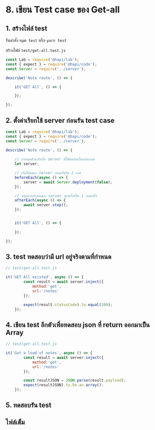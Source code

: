 # 8. เขียน Test case ของ Get-all

## 1. สร้างไฟล์ test

รันคำสั่ง `npm test` หรือ `yarn test`

สร้างไฟล์ `test/get-all.test.js`

```js
const Lab = require('@hapi/lab');
const { expect } = require('@hapi/code');
const Server = require('../server');

describe('Note route', () => {

    it('GET All', () => {

    });

}); 
```

## 2. ตั้งค่าเรียกใช้ server ก่อนรัน test case

```js
const Lab = require('@hapi/lab');
const { expect } = require('@hapi/code');
const Server = require('../server');

describe('Note route', () => {
    
    // กำหนดตัวแปรเก็บ server ที่ใช้ทดสอบในแต่ละเคส
    let server;

    // เริ่มโค้ดของ server ก่อนเริ่มรัน 1 เคส
    beforeEach(async () => {
        server = await Server.deployment(false);
    });

    // หยุดการทำงานของ server ทุกครั้งที่รัน 1 เคสเสร็จ
    afterEach(async () => {
        await server.stop();
    });


    it('GET All', () => {
        
    });

});
```

## 3. test ทดสอบว่ามี url อยู่จริงตามที่กำหนด

```js
// test/get-all.test.js

it('GET All existed', async () => {
        const result = await server.inject({
            method:'get',
            url:'/notes'
        });

        expect(result.statusCode).to.equal(200);
    });
```

## 4. เขียน test อีกตัวเพื่อทดสอบ json ที่ return ออกมาเป็น Array

```js
// test/get-all.test.js

it('Got a load of notes', async () => {
        const result = await server.inject({
            method:'get',
            url:'/notes'
        });

        const resultJSON = JSON.parse(result.payload);
        expect(resultJSON).to.be.an.array();
    });
```

## 5. ทดสอบรัน test

## ไฟล์เต็ม